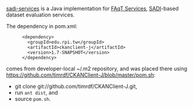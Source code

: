 [sadi-services](https://github.com/timrdf/DataFAQs/tree/master/src/java/sadi-services) is a Java implementation for [FAqT Services](https://github.com/timrdf/DataFAQs/wiki/FAqT-Service), [SADI](https://github.com/timrdf/DataFAQs/wiki/SADI-Semantic-Web-Services-framework)-based dataset evaluation services.

The dependency in pom.xml:

```
      <dependency>
        <groupId>edu.rpi.tw</groupId>
        <artifactId>ckanclient-j</artifactId>
        <version>1.7-SNAPSHOT</version>
      </dependency>
```

comes from developer-local ~/.m2 repository, and was placed there using 
https://github.com/timrdf/CKANClient-J/blob/master/pom.sh:

* git clone git://github.com/timrdf/CKANClient-J.git, 
* run `ant dist`, and 
* source `pom.sh`.
